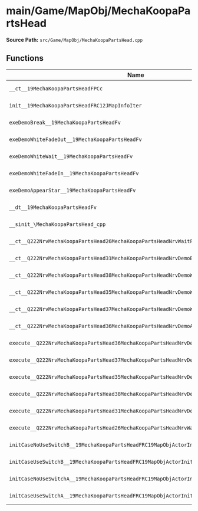 # main/Game/MapObj/MechaKoopaPartsHead

**Source Path:** `src/Game/MapObj/MechaKoopaPartsHead.cpp`

## Functions

| Name | Address | Match % |
|------|---------|---------|
| `__ct__19MechaKoopaPartsHeadFPCc` | `0x801FC1F4` | :white_check_mark: (100.0%) |
| `init__19MechaKoopaPartsHeadFRC12JMapInfoIter` | `0x801FC230` | :white_check_mark: (100.0%) |
| `exeDemoBreak__19MechaKoopaPartsHeadFv` | `0x801FC324` | :white_check_mark: (100.0%) |
| `exeDemoWhiteFadeOut__19MechaKoopaPartsHeadFv` | `0x801FC474` | :white_check_mark: (100.0%) |
| `exeDemoWhiteWait__19MechaKoopaPartsHeadFv` | `0x801FC4E0` | :white_check_mark: (100.0%) |
| `exeDemoWhiteFadeIn__19MechaKoopaPartsHeadFv` | `0x801FC544` | :white_check_mark: (100.0%) |
| `exeDemoAppearStar__19MechaKoopaPartsHeadFv` | `0x801FC59C` | :white_check_mark: (100.0%) |
| `__dt__19MechaKoopaPartsHeadFv` | `0x801FC600` | :white_check_mark: (100.0%) |
| `__sinit_\MechaKoopaPartsHead_cpp` | `0x801FC658` | :white_check_mark: (100.0%) |
| `__ct__Q222NrvMechaKoopaPartsHead26MechaKoopaPartsHeadNrvWaitFv` | `0x801FC6A4` | :white_check_mark: (100.0%) |
| `__ct__Q222NrvMechaKoopaPartsHead31MechaKoopaPartsHeadNrvDemoBreakFv` | `0x801FC6B4` | :white_check_mark: (100.0%) |
| `__ct__Q222NrvMechaKoopaPartsHead38MechaKoopaPartsHeadNrvDemoWhiteFadeOutFv` | `0x801FC6C4` | :white_check_mark: (100.0%) |
| `__ct__Q222NrvMechaKoopaPartsHead35MechaKoopaPartsHeadNrvDemoWhiteWaitFv` | `0x801FC6D4` | :white_check_mark: (100.0%) |
| `__ct__Q222NrvMechaKoopaPartsHead37MechaKoopaPartsHeadNrvDemoWhiteFadeInFv` | `0x801FC6E4` | :white_check_mark: (100.0%) |
| `__ct__Q222NrvMechaKoopaPartsHead36MechaKoopaPartsHeadNrvDemoAppearStarFv` | `0x801FC6F4` | :white_check_mark: (100.0%) |
| `execute__Q222NrvMechaKoopaPartsHead36MechaKoopaPartsHeadNrvDemoAppearStarCFP5Spine` | `0x801FC704` | :white_check_mark: (100.0%) |
| `execute__Q222NrvMechaKoopaPartsHead37MechaKoopaPartsHeadNrvDemoWhiteFadeInCFP5Spine` | `0x801FC70C` | :white_check_mark: (100.0%) |
| `execute__Q222NrvMechaKoopaPartsHead35MechaKoopaPartsHeadNrvDemoWhiteWaitCFP5Spine` | `0x801FC714` | :white_check_mark: (100.0%) |
| `execute__Q222NrvMechaKoopaPartsHead38MechaKoopaPartsHeadNrvDemoWhiteFadeOutCFP5Spine` | `0x801FC71C` | :white_check_mark: (100.0%) |
| `execute__Q222NrvMechaKoopaPartsHead31MechaKoopaPartsHeadNrvDemoBreakCFP5Spine` | `0x801FC724` | :white_check_mark: (100.0%) |
| `execute__Q222NrvMechaKoopaPartsHead26MechaKoopaPartsHeadNrvWaitCFP5Spine` | `0x801FC72C` | :white_check_mark: (100.0%) |
| `initCaseNoUseSwitchB__19MechaKoopaPartsHeadFRC19MapObjActorInitInfo` | `0x801FC730` | :white_check_mark: (100.0%) |
| `initCaseUseSwitchB__19MechaKoopaPartsHeadFRC19MapObjActorInitInfo` | `0x801FC734` | :white_check_mark: (100.0%) |
| `initCaseNoUseSwitchA__19MechaKoopaPartsHeadFRC19MapObjActorInitInfo` | `0x801FC738` | :white_check_mark: (100.0%) |
| `initCaseUseSwitchA__19MechaKoopaPartsHeadFRC19MapObjActorInitInfo` | `0x801FC73C` | :white_check_mark: (100.0%) |
